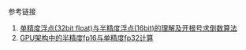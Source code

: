 





参考链接

1. [单精度浮点(32bit float)与半精度浮点(16bit)的理解及开根号求倒数算法](https://blog.csdn.net/hugoo_hu/article/details/56516493)
2. [GPU架构中的半精度fp16与单精度fp32计算](https://blog.csdn.net/dark5669/article/details/79976015)

